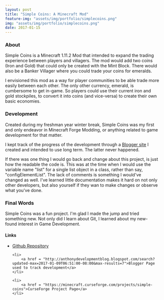 ```yaml
---
layout: post
title: "Simple Coins: A Minecraft Mod"
feature-img: "assets/img/portfolio/simplecoins.png"
img: "assets/img/portfolio/simplecoins.png"
date: 2017-01-15
---
```

<h3>About</h3>

Simple Coins is a Minecraft 1.11.2 Mod that intended to expand the trading experience between players and villagers. The mod would add two coins (Iron and Gold) that could only be created with the Mint Block. There would also be a Banker Villager where you could trade your coins for emeralds.

I envisioned this mod as a way for player communities to be able trade more easily between each other. The only other currency, emerald, is cumbersome to get in-game. So players could use their current iron and gold stockpiles, to convert it into coins (and vice-versa) to create their own basic economies.

<h3>Development</h3>

Created during my freshman year winter break, Simple Coins was my first and only endeavor in Minecraft Forge Modding, or anything related to game development for that matter.

I kept track of the progress of the development through a <a href = "http://anthonydevelopmentblog.blogspot.com/search?updated-max=2017-01-09T06:51:00-08:00&max-results=7">Blogger site</a> I created and intended to use long term. The latter never happened.

If there was one thing I would go back and change about this project, is just how the readable the code is. This was at the time when I would use the variable name "list" for a single list object in a class, rather than say, "configElementList". The lack of comments is something I would've changed as well. I've learned little documentation makes it hard on not only other developers, but also yourself if they wan to make changes or observe what you've done.

<h3>Final Words</h3>

Simple Coins was a fun project. I'm glad I made the jump and tried something new. Not only did I learn about Git, I learned about my new-found interest in Game Development.

<h4>Links</h4>
<ul>
    <li>
        <a href = "https://github.com/anthonymendez/Simple-Coins-MinecraftMod">Github Repository</a>
    </li>

    <li>
        <a href = "http://anthonydevelopmentblog.blogspot.com/search?updated-max=2017-01-09T06:51:00-08:00&max-results=7">Blogger Page used to track development</a>
    </li>

    <li>
        <a href = "https://minecraft.curseforge.com/projects/simple-coins">CurseForge Project Page</a>
    </li>

</ul>